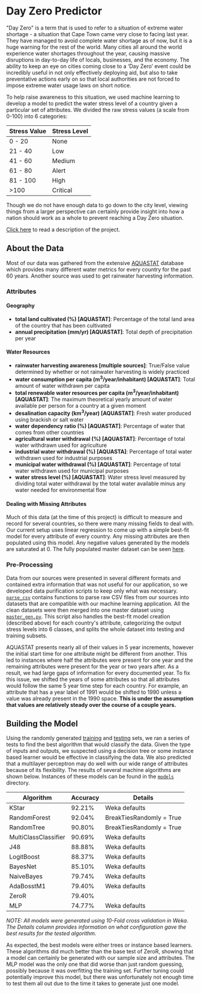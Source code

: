 # Day Zero Predictor
"Day Zero" is a term that is used to refer to a situation of extreme water shortage - a situation that Cape Town came very close to facing last year. They have managed to avoid complete water shortage as of now, but it is a huge warning for the rest of the world. Many cities all around the world experience water shortages throughout the year, causing massive disruptions in day-to-day life of locals, businesses, and the economy. The ability to keep an eye on cities coming close to a ‘Day Zero’ event could be incredibly useful in not only effectively deploying aid, but also to take preventative actions early on so that local authorities are not forced to impose extreme water usage laws on short notice.

To help raise awareness to this situation, we used machine learning to develop a model to predict the water stress level of a country given a particular set of attributes. We divided the raw stress values (a scale from 0-100) into 6 categories:

| Stress Value  | Stress Level  |
|---------------|---------------|
| 0 - 20        | None          |
| 21 - 40       | Low           |
| 41 - 60       | Medium        |
| 61 - 80       | Alert         |
| 81 - 100      | High          |
| >100          | Critical      |

Though we do not have enough data to go down to the city level, viewing things from a larger perspective can certainly provide insight into how a nation should work as a whole to prevent reaching a Day Zero situation.

[Click here](Project_Explanation.pdf) to read a description of the project.

## About the Data
Most of our data was gathered from the extensive [AQUASTAT](http://www.fao.org/nr/water/aquastat/main/index.stm) database which provides many different water metrics for every country for the past 60 years. Another source was used to get rainwater harvesting information.

### Attributes
#### Geography
- **total land cultivated (%) [AQUASTAT]**: Percentage of the total land area of the country that has been cultivated
- **annual precipitation (mm/yr) [AQUASTAT]**: Total depth of precipitation per year

#### Water Resources
- **rainwater harvesting awareness [multiple sources]**: True/False value determined by whether or not rainwater harvesting is widely practiced
- **water consumption per capita (m<sup>3</sup>/year/inhabitant) [AQUASTAT]**: Total amount of water withdrawn per capita
- **total renewable water resources per capita (m<sup>3</sup>/year/inhabitant) [AQUASTAT]**: The maximum theoretical yearly amount of water available per person for a country at a given moment
- **desalination capacity (km<sup>3</sup>/year) [AQUASTAT]**: Fresh water produced using brackish or salt water
- **water dependency ratio (%) [AQUASTAT]**: Percentage of water that comes from other countries
- **agricultural water withdrawal (%) [AQUASTAT]**: Percentage of total water withdrawn used for agriculture
- **industrial water withdrawal (%) [AQUASTA]**: Percentage of total water withdrawn used for industrial purposes
- **municipal water withdrawal (%) [AQUASTAT]**: Percentage of total water withdrawn used for municipal purposes
- **water stress level (%) [AQUASTAT]**: Water stress level measured by dividing total water withdrawal by the total water available minus any water needed for environmental flow

#### Dealing with Missing Attributes
Much of this data (at the time of this project) is difficult to measure and record for several countries, so there were many missing fields to deal with. Our current setup uses linear regression to come up with a simple best-fit model for every attribute of every country. Any missing attributes are then populated using this model. Any negative values generated by the models are saturated at 0. The fully populated master dataset can be seen [here](data/master_filled.csv).

### Pre-Processing
Data from our sources were presented in several different formats and contained extra information that was not useful for our application, so we developed data purification scripts to keep only what was necessary. [`parse_csv`](parse_csv.py) contains functions to parse raw CSV files from our sources into datasets that are compatible with our machine learning application. All the clean datasets were then merged into one master dataset using [`master_gen.py`](master_gen.py). This script also handles the best-fit model creation (described above) for each country's attribute, categorizing the output stress levels into 6 classes, and splits the whole dataset into testing and training subsets.  

AQUASTAT presents nearly all of their values in 5 year increments, however the initial start time for one attribute might be different from another. This led to instances where half the attributes were present for one year and the remaining attributes were present for the year or two years after. As a result, we had large gaps of information for every documented year. To fix this issue, we shifted the years of some attributes so that all attributes would follow the same 5 year time step for each country. For example, an attribute that has a year label of 1991 would be shifted to 1990 unless a value was already present in the 1990 space. **This is under the assumption that values are relatively steady over the course of a couple years.**

## Building the Model
Using the randomly generated [training](data/master_train.csv) and [testing](data/master_test.csv) sets, we ran a series of tests to find the best algorithm that would classify the data. Given the type of inputs and outputs, we suspected using a decision tree or some instance based learner would be effective in classifying the data. We also predicted that a multilayer perceptron may do well with our wide range of attributes because of its flexibility. The results of several machine algorithms are shown below. Instances of these models can be found in the [`models`](models/) directory.

| Algorithm             | Accuracy  | Details                   |
|-----------------------|-----------|---------------------------|
| KStar                 | 92.21%    | Weka defaults             |
| RandomForest          | 92.04%    | BreakTiesRandomly = True  |
| RandomTree            | 90.80%    | BreakTiesRandomly = True  |
| MultiClassClassifier  | 90.69%    | Weka defaults             |
| J48                   | 88.88%    | Weka defaults             |
| LogitBoost            | 88.37%    | Weka defaults             |
| BayesNet              | 85.10%    | Weka defaults             |
| NaiveBayes            | 79.74%    | Weka defaults             |
| AdaBosstM1            | 79.40%    | Weka defaults             |
| ZeroR                 | 79.40%    |                           |
| MLP                   | 74.77%    | Weka defaults             |

*NOTE: All models were generated using 10-Fold cross validation in Weka. The Details column provides information on what configuration gave the best results for the tested algorithm.*

As expected, the best models were either trees or instance based learners. These algorithms did much better than the base test of ZeroR, showing that a model can certainly be generated with our sample size and attributes. The MLP model was the only one that did worse than just random guessing, possibly because it was overfitting the training set. Further tuning could potentially improve this model, but there was unfortunately not enough time to test them all out due to the time it takes to generate just one model.
